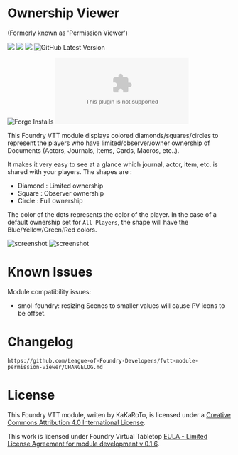 # Ownership Viewer
(Formerly known as 'Permission Viewer')

![](https://img.shields.io/badge/Maintainer-Malekal-green)
[![](https://img.shields.io/badge/-Discord-blue)](https://discord.gg/Ee2cmeRsN3)
![](https://img.shields.io/badge/Foundry-v10-informational)
![GitHub Latest Version](https://img.shields.io/github/v/release/Malekal4699/fvtt-module-permission-viewer?sort=semver)

![Forge Installs](https://img.shields.io/badge/dynamic/json?label=Forge%20Installs&query=package.installs&suffix=%25&url=https%3A%2F%2Fforge-vtt.com%2Fapi%2Fbazaar%2Fpackage%2Fpermission_viewer&colorB=4aa94a)
![Latest Release Download Count](https://img.shields.io/github/downloads/Malekal4699/fvtt-module-permission-viewer/latest/module.zip)

This Foundry VTT module displays colored diamonds/squares/circles to represent the players who have limited/observer/owner ownership of Documents (Actors, Journals, Items, Cards, Macros, etc..).

It makes it very easy to see at a glance which journal, actor, item, etc. is shared with your players. The shapes are :

* Diamond : Limited ownership
* Square : Observer ownership
* Circle : Full ownership

The color of the dots represents the color of the player. In the case of a default ownership set for `All Players`, the shape will have the Blue/Yellow/Green/Red colors.


![screenshot](./images/new_permissions_viewer.png)
![screenshot](./images/player-list.png)

# Known Issues
Module compatibility issues:
* smol-foundry: resizing Scenes to smaller values will cause PV icons to be offset.

# Changelog
`https://github.com/League-of-Foundry-Developers/fvtt-module-permission-viewer/CHANGELOG.md`

# License
This Foundry VTT module, writen by KaKaRoTo, is licensed under a [Creative Commons Attribution 4.0 International License](http://creativecommons.org/licenses/by/4.0/).

This work is licensed under Foundry Virtual Tabletop [EULA - Limited License Agreement for module development v 0.1.6](http://foundryvtt.com/pages/license.html).
